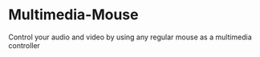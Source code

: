 # Multimedia-Mouse
Control your audio and video by using any regular mouse as a multimedia controller



##
